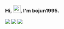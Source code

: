 ### Hi, <img src="https://github.com/rajput2107/rajput2107/blob/master/Assets/Hi.gif" width="24px" height="24px">, I'm bojun1995.

<img align="center" src="https://github-readme-stats.vercel.app/api?username=bojun1995&show_icons=true&count_private=true&border_radius=12&title_color=58a6ff&bg_color=161b22&show_owner=true&text_color=c9d1d9&icon_color=58a6ff&hide_border=true" />

<img align="center" src="https://github-readme-streak-stats.herokuapp.com/?user=bojun1995&hide_border=true&background=161b22&ring=27d545&fire=27d545&currStreakLabel=27d545&currStreakNum=f0f6fc&sideLabels=c9d1d9&dates=8b949e&sideNums=f0f6fc&stroke=30363d" />

 <img align="center" src="https://github-readme-stats.vercel.app/api/top-langs/?username=bojun1995&show_icons=true&count_private=true&border_radius=12&layout=compact&title_color=58a6ff&bg_color=161b22&show_owner=true&text_color=c9d1d9&icon_color=58a6ff&hide_border=true" />
